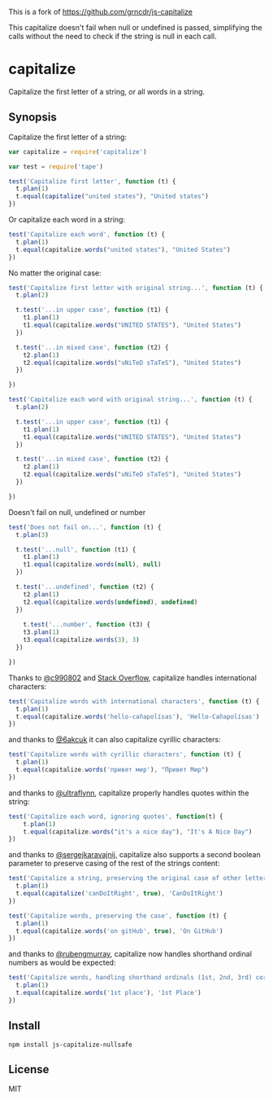 This is a fork of https://github.com/grncdr/js-capitalize 

This capitalize doesn't fail when null or undefined is passed, simplifying the calls without the need to check if the string is null in each call. 

# capitalize

Capitalize the first letter of a string, or all words in a string.

## Synopsis

Capitalize the first letter of a string:

```javascript
var capitalize = require('capitalize')

var test = require('tape')

test('Capitalize first letter', function (t) {
  t.plan(1)
  t.equal(capitalize("united states"), "United states")
})
```

Or capitalize each word in a string:

```javascript
test('Capitalize each word', function (t) {
  t.plan(1)
  t.equal(capitalize.words("united states"), "United States")
})
```

No matter the original case:

```javascript
test('Capitalize first letter with original string...', function (t) {
  t.plan(2)

  t.test('...in upper case', function (t1) {
    t1.plan(1)
    t1.equal(capitalize.words("UNITED STATES"), "United States")
  })

  t.test('...in mixed case', function (t2) {
    t2.plan(1)
    t2.equal(capitalize.words("uNiTeD sTaTeS"), "United States")
  })

})

test('Capitalize each word with original string...', function (t) {
  t.plan(2)

  t.test('...in upper case', function (t1) {
    t1.plan(1)
    t1.equal(capitalize.words("UNITED STATES"), "United States")
  })

  t.test('...in mixed case', function (t2) {
    t2.plan(1)
    t2.equal(capitalize.words("uNiTeD sTaTeS"), "United States")
  })

})
```

Doesn't fail on null, undefined or number

```javascript
test('Does not fail on...', function (t) {
  t.plan(3)

  t.test('...null', function (t1) {
    t1.plan(1)
    t1.equal(capitalize.words(null), null)
  })

  t.test('...undefined', function (t2) {
    t2.plan(1)
    t2.equal(capitalize.words(undefined), undefined)
  })
  
    t.test('...number', function (t3) {
    t3.plan(1)
    t3.equal(capitalize.words(3), 3)
  })

})
```

Thanks to [@c990802](https://github.com/grncdr/js-capitalize/pull/2) and [Stack Overflow](http://stackoverflow.com/questions/20690499/concrete-javascript-regex-for-accented-characters-diacritics), capitalize handles international characters:

```javascript
test('Capitalize words with international characters', function (t) {
  t.plan(1)
  t.equal(capitalize.words('hello-cañapolísas'), 'Hello-Cañapolísas')
})
```

and thanks to [@6akcuk](https://github.com/grncdr/js-capitalize/pull/11) it can also capitalize cyrillic characters:

```javascript
test('Capitalize words with cyrillic characters', function (t) {
  t.plan(1)
  t.equal(capitalize.words('привет мир'), "Привет Мир")
})
```

and thanks to [@ultraflynn](https://github.com/grncdr/js-capitalize/pull/3), capitalize properly handles quotes within the string:

```javascript
test('Capitalize each word, ignoring quotes', function(t) {
    t.plan(1)
    t.equal(capitalize.words("it's a nice day"), "It's A Nice Day")
})
```

and thanks to [@sergejkaravajnij](https://github.com/grncdr/js-capitalize/pull/9), capitalize also supports a second boolean parameter to preserve casing of the rest of the strings content:

```javascript
test('Capitalize a string, preserving the original case of other letters', function (t) {
  t.plan(1)
  t.equal(capitalize('canDoItRight', true), 'CanDoItRight')
})

test('Capitalize words, preserving the case', function (t) {
  t.plan(1)
  t.equal(capitalize.words('on gitHub', true), 'On GitHub')
})
```

and thanks to [@rubengmurray](https://github.com/grncdr/js-capitalize/pull/13), capitalize now handles shorthand ordinal numbers as would be expected:

```javascript
test('Capitalize words, handling shorthand ordinals (1st, 2nd, 3rd) correctly', function (t) {
  t.plan(1)
  t.equal(capitalize.words('1st place'), '1st Place')
})
```


## Install

    npm install js-capitalize-nullsafe

## License

MIT
